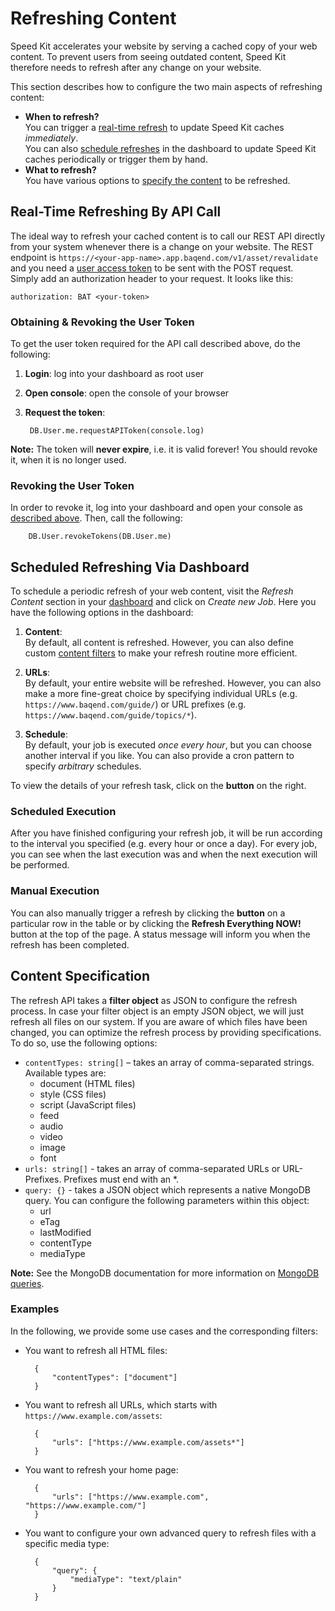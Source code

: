 # Refreshing Content

Speed Kit accelerates your website by serving a cached copy of your web content. 
To prevent users from seeing outdated content, Speed Kit therefore needs to refresh after any change on your website. 

This section describes how to configure the two main aspects of refreshing content:

- **When to refresh?**  
You can trigger a [real-time refresh](#real-time-refreshing-by-api-call) to update Speed Kit caches *immediately*.  
You can also [schedule refreshes](#scheduled-refreshing-via-dashboard) in the dashboard to update Speed Kit caches periodically or trigger them by hand. 
- **What to refresh?**  
You have various options to [specify the content](#content-specification) to be refreshed.



## Real-Time Refreshing By API Call

The ideal way to refresh your cached content is to call our REST API directly from your system whenever there is a change on your website. 
The REST endpoint is `https://<your-app-name>.app.baqend.com/v1/asset/revalidate` and you need a [user access token](../rest-api/#authentication) to be sent with the POST request.  
Simply add an authorization header to your request. It looks like this:

    authorization: BAT <your-token>
    
### Obtaining & Revoking the User Token

To get the user token required for the API call described above, do the following:

1. **Login**: log into your dashboard as root user
2. **Open console**: open the console of your browser 
3. **Request the token**:

        DB.User.me.requestAPIToken(console.log)
        
<div class="note">
    <strong>Note:</strong>
    The token will <strong>never expire</strong>, i.e. it is valid forever! You should revoke it, when it is no longer used.
</div>
    
### Revoking the User Token

In order to revoke it, log into your dashboard and open your console as [described above](#obtaining-revoking-the-user-token). Then, call the following:

        DB.User.revokeTokens(DB.User.me)




## Scheduled Refreshing Via Dashboard

To schedule a periodic refresh of your web content, visit the *Refresh Content* section in your [dashboard](https://dashboard.baqend.com) and click on *Create new Job*. 
Here you have the following options in the dashboard:

1. **Content**:  
By default, all content is refreshed. 
However, you can also define custom [content filters](#content-specification) to make your refresh routine more efficient. 
2. **URLs**:  
By default, your entire website will be refreshed. 
However, you can also make a more fine-great choice by specifying individual URLs (e.g. `https://www.baqend.com/guide/`) or URL prefixes (e.g. `https://www.baqend.com/guide/topics/*`).

3. **Schedule**:  
By default, your job is executed *once every hour*, but you can choose another interval if you like. 
You can also provide a cron pattern to specify *arbitrary* schedules. 

To view the details of your refresh task, click on the **<i class="fa fa-pencil"></i> button** on the right. 

### Scheduled Execution

After you have finished configuring your refresh job, it will be run according to the interval you specified (e.g. every hour or once a day). 
For every job, you can see when the last execution was and when the next execution will be performed. 


### Manual Execution
You can also manually trigger a refresh by clicking the **<i class="fa fa-play"></i> button** on a particular row in the table or by clicking the **Refresh Everything NOW!** button at the top of the page. 
A status message will inform you when the refresh has been completed. 


## Content Specification

The refresh API takes a **filter object** as JSON to configure the refresh process. In case your filter object is an empty JSON object, we will just refresh all files on our system. If you are aware of which files have been changed, you can optimize the refresh process by providing specifications. 
To do so, use the following options:

* `contentTypes: string[]` – takes an array of comma-separated strings. Available types are:
    - document (HTML files) 
    - style (CSS files)
    - script (JavaScript files)
    - feed
    - audio
    - video
    - image
    - font
* `urls: string[]` - takes an array of comma-separated URLs or URL-Prefixes. Prefixes must end with an *.
* `query: {}` - takes a JSON object which represents a native MongoDB query. You can configure the following parameters within this object:
    - url
    - eTag
    - lastModified
    - contentType
    - mediaType

<div class="note">
    <strong>Note:</strong>
    See the MongoDB documentation for more information on <a href="https://docs.mongodb.com/manual/tutorial/query-documents/">MongoDB queries</a>.
</div>

### Examples

In the following, we provide some use cases and the corresponding filters:

- You want to refresh all HTML files:

        {
            "contentTypes": ["document"]
        }

- You want to refresh all URLs, which starts with `https://www.example.com/assets`:

        {
            "urls": ["https://www.example.com/assets*"]
        }
        
- You want to refresh your home page:
        
        {
            "urls": ["https://www.example.com", "https://www.example.com/"]
        }
        
- You want to configure your own advanced query to refresh files with a specific media type:
        
        {
            "query": {
                "mediaType": "text/plain"
            }
        }
